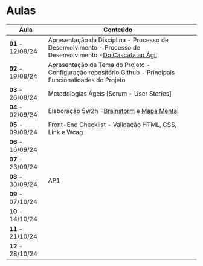 # Aulas


| Aula             | Conteúdo  |   |  
|------------------|------------------|------------------|
|__01__ - 12/08/24 | Apresentação da Disciplina - Processo de Desenvolvimento - Processo de Desenvolvimento -[Do Cascata ao Ágil](../assets/Aulas/CascataAoAgil.docx)  |   |
|__02__ - 19/08/24 | Apresentação de Tema do Projeto - Configuração repositório Github - Principais Funcionalidades do Projeto |   | 
|__03__ - 26/08/24  | Metodologias Ágeis [Scrum - User Stories]   |   |  
|__04__ - 02/09/24   | Elaboração 5w2h -[Brainstorm](../assets/Aulas/O%20processo%20de brainstorm.pdf) e [Mapa Mental](../assets/Aulas/Mapa%20Mental.pdf)   |   |
|__05__ - 09/09/24   | Front-End Checklist - Validação HTML, CSS, Link e Wcag  |   |
|__06__ - 16/09/24   |   |   |
|__07__ - 23/09/24   |   |   |
|__08__ - 30/09/24   |  AP1 |   |
|__09__ - 07/10/24   |   |   |
|__10__ - 14/10/24   |   |   |
|__11__ - 21/10/24   |   |   |
|__12__ - 28/10/24   |   |   |
